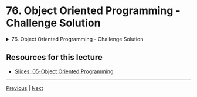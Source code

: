 # 76. Object Oriented Programming - Challenge Solution

<details>
  <summary> 76. Object Oriented Programming - Challenge Solution </summary>

-   [Notebook: 05-OOP Challenge - Solution.ipynb](https://github.com/BloomTech-DS/Complete-Python-3-Bootcamp/blob/master/05-Object%20Oriented%20Programming/05-OOP%20Challenge%20-%20Solution.ipynb)

-   [Codebase: 04-OOP-Challenge.py](../../../codebase/python-camp/05-Object-Oriented-Programming/04-OOP-Challenge.py)

</details> 


## Resources for this lecture


-   [Slides: 05-Object Oriented Programming](https://docs.google.com/presentation/d/1frUaP3hcUUeNIXzLaYvxC98iv02S5qSQhBAMnMgl0As/edit#slide=id.p)


---

[Previous](./75_OOP-Challenge-Overview.md) | [Next]()